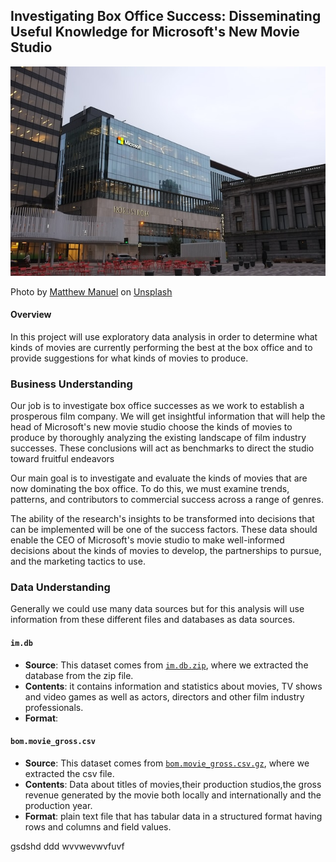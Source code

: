 ## Investigating Box Office Success: Disseminating Useful Knowledge for Microsoft's New Movie Studio

![](images/img3.jpg)

<span>Photo by <a href="https://unsplash.com/s/photos/microsoft">Matthew Manuel</a> on <a href="https://unsplash.com/s/photos/microsoft">Unsplash</a></span>

#### Overview

In this project will use exploratory data analysis in order to determine what kinds of movies are currently performing the best at the box office and to provide suggestions for what kinds of movies to produce.

### Business Understanding

Our job is to investigate box office successes as we work to establish a prosperous film company. We will get insightful information that will help the head of Microsoft's new movie studio choose the kinds of movies to produce by thoroughly analyzing the existing landscape of film industry successes. These conclusions will act as benchmarks to direct the studio toward fruitful endeavors

Our main goal is to investigate and evaluate the kinds of movies that are now dominating the box office. To do this, we must examine trends, patterns, and contributors to commercial success across a range of genres.

The ability of the research's insights to be transformed into decisions that can be implemented will be one of the success factors. These data should enable the CEO of Microsoft's movie studio to make well-informed decisions about the kinds of movies to develop, the partnerships to pursue, and the marketing tactics to use.

### Data Understanding

Generally we could use many data sources but for this analysis will use information from these different files and databases as data sources.

#### `im.db`

* **Source**: This dataset comes from [`im.db.zip`](https://github.com/learn-co-curriculum/dsc-phase-1-project-v2-4/blob/master/zippedData/im.db.zip), where we extracted the database from the zip file.
* **Contents**: it contains information and statistics about movies, TV shows and video games as well as actors, directors and other film industry professionals.
* **Format**:  

#### `bom.movie_gross.csv`

* **Source**: This dataset comes from [`bom.movie_gross.csv.gz`](https://github.com/learn-co-curriculum/dsc-phase-1-project-v2-4/blob/master/zippedData/bom.movie_gross.csv.gz), where we extracted the csv file.
* **Contents**: Data about titles of movies,their production studios,the gross revenue generated by the movie both locally and internationally and the production year.
* **Format**:  plain text file that has tabular data in a structured format having rows and columns and field values.


gsdshd ddd wvvwevwvfuvf